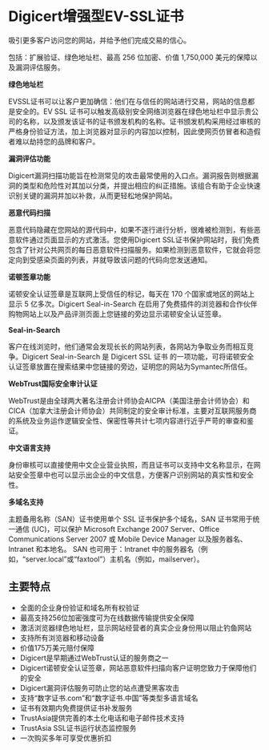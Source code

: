 

# Digicert增强型EV-SSL证书

吸引更多客户访问您的网站，并给予他们完成交易的信心。

包括：扩展验证、绿色地址栏、最高 256 位加密、价值 1,750,000 美元的保障以及漏洞评估服务。

**绿色地址栏**

EVSSL证书可以让客户更加确信：他们在与信任的网站进行交易，网站的信息都是安全的。EV SSL
证书可以触发高级别安全网络浏览器在绿色地址栏中显示贵公司的名称，以及颁发该证书的证书颁发机构的名称。证书颁发机构采用经过审核的严格身份验证方法，加上浏览器对显示的内容加以控制，因此使网页仿冒者和造假者难以劫持您的品牌和客户。

**漏洞评估功能**

Digicert漏洞扫描功能旨在检测常见的攻击最常使用的入口点。漏洞报告则根据漏洞的类型和危险性对其加以分类，并提出相应的纠正措施。该组合有助于企业快速识别关键的漏洞并加以补救，从而更轻松地保护网站。

**恶意代码扫描**

恶意代码隐藏在您网站的源代码中，如果不逐行进行分析，很难被检测到，有些恶意软件通过页面显示的方式激活。您使用Digicert
SSL证书保护网站时，我们免费包含了针对公共网页的每日恶意软件扫描服务。如果检测到恶意软件，它就会将您定向到受感染页面的列表，并就导致该问题的代码向您发送通知。

**诺顿签章功能**

诺顿安全认证签章是互联网上受信任的标记，每天在 170 个国家或地区的网站上显示 5 亿多次。Digicert Seal-in-Search
在启用了免费插件的浏览器和合作伙伴购物网站上以及产品评测页面上您链接的旁边显示诺顿安全认证签章。

**Seal-in-Search**

客户在线浏览时，他们通常会发现长长的网站列表，各网站为争取业务而相互竞争。Digicert Seal-in-Search 是 Digicert
SSL 证书 的一项功能，可将诺顿安全认证签章放置在搜索结果中您链接的旁边，证明您的网站为Symantec所信任。

**WebTrust国际安全审计认证**

WebTrust是由全球两大著名注册会计师协会AICPA（美国注册会计师协会）和CICA（加拿大注册会计师协会）共同制定的安全审计标准，主要对互联网服务商的系统及业务运作逻辑安全性、保密性等共计七项内容进行近乎严苛的审查和鉴证。

**中文语言支持**

身份审核可以直接使用中文企业营业执照，而且证书可以支持中文名称显示，在网站安全签章中也可以显示出企业的中文信息，方便客户识别网站的真实性和安全性。

**多域名支持**

主题备用名称（SAN）证书使用单个 SSL 证书保护多个域名，SAN 证书常用于统一通信 (UC)，可以保护 Microsoft
Exchange 2007 Server、Office Communications Server 2007 或 Mobile Device
Manager 以及服务器名、Intranet 和本地名。 SAN 也可用于：Intranet
中的服务器名（例如，“server.local”或“faxtool”）主机名（例如，mailserver）。

## 主要特点

  - 全面的企业身份验证和域名所有权验证
  - 最高支持256位加密强度可为在线数据传输提供安全保障
  - 激活浏览器绿色地址栏，显示网站经营者的真实企业身份用以阻止钓鱼网站
  - 支持所有浏览器和移动设备
  - 价值175万美元赔付保障
  - Digicert是早期通过WebTrust认证的服务商之一
  - Digicert诺顿安全认证签章，网站恶意软件扫描向客户证明您致力于保障他们的安全
  - Digicert漏洞评估服务可防止您的站点遭受黑客攻击
  - 支持“数字证书.com”和“数字证书.中国”等类型多语言域名
  - 证书有效期内免费提供证书补发服务
  - TrustAsia提供完善的本土化电话和电子邮件技术支持
  - TrustAsia SSL证书运行状态监控服务
  - 一次购买多年可享受优惠折扣
